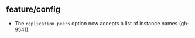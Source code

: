 ## feature/config

* The `replication.peers` option now accepts a list of instance names (gh-9541).
